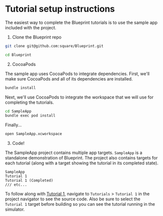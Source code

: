 # Tutorial setup instructions

The easiest way to complete the Blueprint tutorials is to use the sample app included with the project.

1. Clone the Blueprint repo

```bash
git clone git@github.com:square/Blueprint.git
```

```bash
cd Blueprint
```

2. CocoaPods

The sample app uses CocoaPods to integrate dependencies. First, we'll make sure CocoaPods and all of its dependencies are installed.

```bash
bundle install
```

Next, we'll use CocoaPods to integrate the workspace that we will use for completing the tutorials.

```bash
cd SampleApp
bundle exec pod install
```

Finally...

```bash
open SampleApp.xcworkspace
```

3. Code!

The SampleApp project contains multiple app targets. `SampleApp` is a standalone demonstration of Blueprint. The project also contains targets for each tutorial (along with a target showing the tutorial in its completed state).

```
SampleApp
Tutorial 1
Tutorial 1 (Completed)
/// etc...
```

To follow along with [Tutorial 1](./Tutorial1.md), navigate to `Tutorials` > `Tutorial 1` in the project navigator to see the source code. Also be sure to select the `Tutorial 1` target before building so you can see the tutorial running in the simulator.
